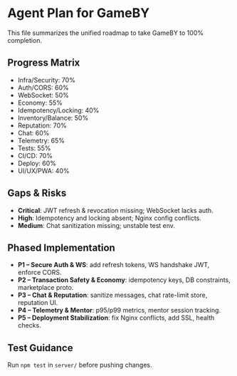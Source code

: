 # Agent Plan for GameBY

This file summarizes the unified roadmap to take GameBY to 100% completion.

## Progress Matrix
- Infra/Security: 70%
- Auth/CORS: 60%
- WebSocket: 50%
- Economy: 55%
- Idempotency/Locking: 40%
- Inventory/Balance: 50%
- Reputation: 70%
- Chat: 60%
- Telemetry: 65%
- Tests: 55%
- CI/CD: 70%
- Deploy: 60%
- UI/UX/PWA: 40%

## Gaps & Risks
- **Critical**: JWT refresh & revocation missing; WebSocket lacks auth.
- **High**: Idempotency and locking absent; Nginx config conflicts.
- **Medium**: Chat sanitization missing; unstable test env.

## Phased Implementation
- **P1 – Secure Auth & WS**: add refresh tokens, WS handshake JWT, enforce CORS.
- **P2 – Transaction Safety & Economy**: idempotency keys, DB constraints, marketplace proto.
- **P3 – Chat & Reputation**: sanitize messages, chat rate-limit store, reputation UI.
- **P4 – Telemetry & Mentor**: p95/p99 metrics, mentor session tracking.
- **P5 – Deployment Stabilization**: fix Nginx conflicts, add SSL, health checks.

## Test Guidance
Run `npm test` in `server/` before pushing changes.

